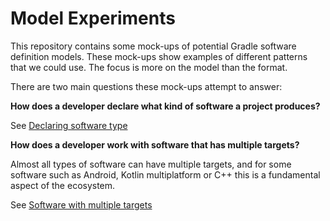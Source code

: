 # Model Experiments

This repository contains some mock-ups of potential Gradle software definition models.
These mock-ups show examples of different patterns that we could use.
The focus is more on the model than the format.

There are two main questions these mock-ups attempt to answer:

**How does a developer declare what kind of software a project produces?**

See [Declaring software type](declaring-software-type.md)

**How does a developer work with software that has multiple targets?**

Almost all types of software can have multiple targets, and for some software such as Android, Kotlin multiplatform or C++ this is a fundamental aspect of the ecosystem.

See [Software with multiple targets](multiple-targets.md)
